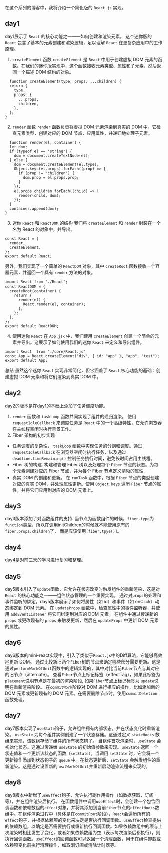 在这个系列的博客中，我将介绍一个简化版的 `React.js` 实现。

## day1
day1展示了 `React` 的核心功能之一——如何创建和渲染元素。
这个迷你版的 `React` 包含了基本的元素创建和渲染逻辑，足以理解 `React` 在更复杂应用中的工作原理。
1. `createElement` 函数
`createElement` 是 `React` 中用于创建虚拟 DOM 元素的函数。在我们的迷你版实现中，这个函数接收元素类型、属性和子元素，然后返回一个描述 DOM 结构的对象。
```
  function createElement(type, props, ...children) {
  return {
    type,
    props: {
      ...props,
      children,
    },
  };
}
```
2. `render` 函数
`render` 函数负责将虚拟 DOM 元素渲染到真实的 DOM 中。它检查元素类型，创建对应的 DOM 节点，应用属性，并递归地处理子元素。
```
  function render(el, container) {
  let dom;
  if (typeof el == "string") {
    dom = document.createTextNode(el);
  } else {
    dom = document.createElement(el.type);
    Object.keys(el.props).forEach((prop) => {
      if (prop != "children") {
        dom.prop = el.props.prop;
      }
    });
    el.props.children.forEach((child) => {
      render(child, dom);
    });
  }
  container.append(dom);
}
```
3. 迷你 `React` 和 `ReactDOM` 的结构
我们将 `createElement` 和 `render` 封装在一个名为 React 的对象中，并导出。
```
const React = {
  render,
  createElement,
};
export default React;
```
另外，我们实现了一个简单的 `ReactDOM` 对象，其中 `createRoot` 函数接收一个容器元素，并返回一个具有 `render` 方法的对象。
```
import React from "./React";
const ReactDOM = {
  createRoot(container) {
    return {
      render(el) {
        React.render(el, container);
      },
    };
  },
};
export default ReactDOM;
```
4. 使用迷你 `React`
在 `App.jsx` 中，我们使用 `createElement` 创建一个简单的元素并导出。这展示了如何使用我们的迷你 `React` 来定义和导出组件。
```
import React  from "./core/React.js"
const App = React.createElement("div", { id: "app" }, "app", "test");
export default App;
```
总结
虽然这个迷你 `React` 实现非常简化，但它涵盖了 `React` 核心功能的基础：创建虚拟 DOM 元素和将它们渲染到真实 DOM 中。
## day2
day2的版本是在day1的基础上添加了任务调度功能。
1. `render` 函数和 `taskLoop` 函数共同实现了组件的递归渲染。 使用 `requestIdleCallback` 来调度任务是 `React` 中的一个高级特性，它允许浏览器在主线程空闲时执行背景工作。
2. Fiber 架构的初步实现
- 任务调度的复杂性， `taskLoop` 函数中实现任务的分割和调度。通过 `requestIdleCallback` 在浏览器空闲时执行任务，以及通过 `deadline.timeRemaining()` 控制任务执行时间，避免长时间占用主线程。
- Fiber 树的构建. 构建和管理 Fiber 树以及处理每个 `Fiber` 节点的状态。为每个元素创建对应的 Fiber 节点，并为每个 Fiber 节点定义清晰的属性.
- 真实 DOM 的创建和更新。 在 `runTask` 函数中，根据 `Fiber` 节点的类型创建对应的真实 DOM，并处理属性更新。使用 `Object.keys` 遍历 `Fiber` 节点的属性，并将它们应用到对应的 DOM 元素上。
## day3
day3版本添加了对函数组件的支持.
当节点为函数组件的时候，`fiber.type`为`function`类型，所以在调用initChildren的时候就不能使用原有的`fiber.props.children`了，
而是应该使用`[fiber.tpye()]`。
## day4
day4是对前三天的学习进行复习和整理。
## day5
day5版本引入了`update`函数，它允许在状态改变时触发组件的重新渲染，这是对 `React` 的核心功能之一——组件状态管理的一个重要实现。
通过对`props`的处理和事件监听的绑定，day5版本展示了如何将属性（如 id）和事件（如 onClick）动态绑定到 DOM 元素。
在 `updateProps` 函数中，检查属性中的事件监听器，并使用 `addEventListener` 将它们绑定到对应的 DOM 元素。
在组件中通过传递新的 `props` 或更改现有的 `props` 来触发更新，然后在 `updateProps` 中更新 DOM 元素的属性。
## day6
day6版本的mini-react实现中，引入了类似于`React.js`中的Diff算法，它能够高效地更新 DOM。
通过比较新旧两个`Fiber`树的节点来确定哪些部分需要更新。这是通过`performWorkOfUnit`函数中的逻辑实现的，其中对比当前`Fiber`节点与其对应的旧节点（alternate）。
查看`Fiber`节点上标记标签（effectTag），如果此标签为`placement`说明节点是在最初的渲染阶段, 如果`Fiber`节点上标记标签为 `update`说明在重新渲染阶段。
在`commitWork`阶段对 DOM 进行相应的操作，比如添加新的 DOM 元素或更新现有的 DOM 元素。在需要删除节点时，使用`commitDeletion` 函数处理。
## day7
day7版本实现了`useState`钩子，允许组件拥有内部状态，并在状态变化时重新渲染。
`useState` 为每个组件实例创建了一个状态存储。这通过定义 `stateHooks` 数组来实现，该数组存储了组件的所有状态钩子。
当组件首次渲染时，`useState` 会初始化状态。这通过传递给 `useState` 的初始值参数来实现。`useState` 返回一个状态值和一个更新该状态的函数（`setState`）。当调用 `setState` 时，它会将一个更新操作添加到状态钩子的 `queue` 中。在状态更新后，`setState` 会触发组件的重新渲染。这是通过设置新的`nextWorkOfUnit`并重新启动渲染流程来实现的。
## day8
day8版本中新增了`useEffect`钩子，允许执行副作用操作（如数据获取、订阅等），并在组件渲染后执行。
在函数组件中调用`useEffect`时，会创建一个包含回调函数和依赖数组的`effect`对象，并将其添加到当前`fiber`节点的`effectHooks`数组中。在组件渲染过程中（具体是在`commitRoot`阶段），`React`会遍历所有的`effect`钩子，并根据依赖项的变化来决定是否执行回调函数。`useEffect`检查提供的依赖数组，以确定是否需要执行或重新执行回调函数。如果依赖数组中的项与上次渲染时相比发生了变化，或者如果依赖数组为空（表示每次渲染后都执行），则执行回调函数。`useEffect`的回调函数可以返回一个清理函数，用于在组件卸载或依赖项变化前执行清理操作，如取消订阅或清除计时器等。

